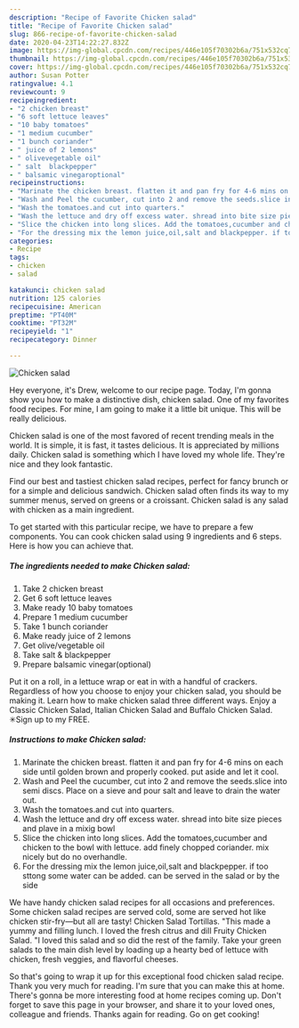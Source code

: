 ```yaml
---
description: "Recipe of Favorite Chicken salad"
title: "Recipe of Favorite Chicken salad"
slug: 866-recipe-of-favorite-chicken-salad
date: 2020-04-23T14:22:27.832Z
image: https://img-global.cpcdn.com/recipes/446e105f70302b6a/751x532cq70/chicken-salad-recipe-main-photo.jpg
thumbnail: https://img-global.cpcdn.com/recipes/446e105f70302b6a/751x532cq70/chicken-salad-recipe-main-photo.jpg
cover: https://img-global.cpcdn.com/recipes/446e105f70302b6a/751x532cq70/chicken-salad-recipe-main-photo.jpg
author: Susan Potter
ratingvalue: 4.1
reviewcount: 9
recipeingredient:
- "2 chicken breast"
- "6 soft lettuce leaves"
- "10 baby tomatoes"
- "1 medium cucumber"
- "1 bunch coriander"
- " juice of 2 lemons"
- " olivevegetable oil"
- " salt  blackpepper"
- " balsamic vinegaroptional"
recipeinstructions:
- "Marinate the chicken breast. flatten it and pan fry for 4-6 mins on each side until golden brown and properly cooked. put aside and let it cool."
- "Wash and Peel the cucumber, cut into 2 and remove the seeds.slice into semi discs. Place on a sieve and pour salt and leave to drain the water out."
- "Wash the tomatoes.and cut into quarters."
- "Wash the lettuce and dry off excess water. shread into bite size pieces and plave in a mixig bowl"
- "Slice the chicken into long slices. Add the tomatoes,cucumber and chicken to the bowl with lettuce. add finely chopped coriander. mix nicely but do no overhandle."
- "For the dressing mix the lemon juice,oil,salt and blackpepper. if too sttong some water can be added. can be served in the salad or by the side"
categories:
- Recipe
tags:
- chicken
- salad

katakunci: chicken salad 
nutrition: 125 calories
recipecuisine: American
preptime: "PT40M"
cooktime: "PT32M"
recipeyield: "1"
recipecategory: Dinner

---
```



![Chicken salad](https://img-global.cpcdn.com/recipes/446e105f70302b6a/751x532cq70/chicken-salad-recipe-main-photo.jpg)

Hey everyone, it's Drew, welcome to our recipe page. Today, I'm gonna show you how to make a distinctive dish, chicken salad. One of my favorites food recipes. For mine, I am going to make it a little bit unique. This will be really delicious.

Chicken salad is one of the most favored of recent trending meals in the world. It is simple, it is fast, it tastes delicious. It is appreciated by millions daily. Chicken salad is something which I have loved my whole life. They're nice and they look fantastic.

Find our best and tastiest chicken salad recipes, perfect for fancy brunch or for a simple and delicious sandwich. Chicken salad often finds its way to my summer menus, served on greens or a croissant. Chicken salad is any salad with chicken as a main ingredient.


To get started with this particular recipe, we have to prepare a few components. You can cook chicken salad using 9 ingredients and 6 steps. Here is how you can achieve that.

<!--inarticleads1-->

##### The ingredients needed to make Chicken salad:

1. Take 2 chicken breast
1. Get 6 soft lettuce leaves
1. Make ready 10 baby tomatoes
1. Prepare 1 medium cucumber
1. Take 1 bunch coriander
1. Make ready  juice of 2 lemons
1. Get  olive/vegetable oil
1. Take  salt &amp; blackpepper
1. Prepare  balsamic vinegar(optional)


Put it on a roll, in a lettuce wrap or eat in with a handful of crackers. Regardless of how you choose to enjoy your chicken salad, you should be making it. Learn how to make chicken salad three different ways. Enjoy a Classic Chicken Salad, Italian Chicken Salad and Buffalo Chicken Salad. ✳︎Sign up to my FREE. 

<!--inarticleads2-->

##### Instructions to make Chicken salad:

1. Marinate the chicken breast. flatten it and pan fry for 4-6 mins on each side until golden brown and properly cooked. put aside and let it cool.
1. Wash and Peel the cucumber, cut into 2 and remove the seeds.slice into semi discs. Place on a sieve and pour salt and leave to drain the water out.
1. Wash the tomatoes.and cut into quarters.
1. Wash the lettuce and dry off excess water. shread into bite size pieces and plave in a mixig bowl
1. Slice the chicken into long slices. Add the tomatoes,cucumber and chicken to the bowl with lettuce. add finely chopped coriander. mix nicely but do no overhandle.
1. For the dressing mix the lemon juice,oil,salt and blackpepper. if too sttong some water can be added. can be served in the salad or by the side


We have handy chicken salad recipes for all occasions and preferences. Some chicken salad recipes are served cold, some are served hot like chicken stir-fry—but all are tasty! Chicken Salad Tortillas. &#34;This made a yummy and filling lunch. I loved the fresh citrus and dill Fruity Chicken Salad. &#34;I loved this salad and so did the rest of the family. Take your green salads to the main dish level by loading up a hearty bed of lettuce with chicken, fresh veggies, and flavorful cheeses. 

So that's going to wrap it up for this exceptional food chicken salad recipe. Thank you very much for reading. I'm sure that you can make this at home. There's gonna be more interesting food at home recipes coming up. Don't forget to save this page in your browser, and share it to your loved ones, colleague and friends. Thanks again for reading. Go on get cooking!
